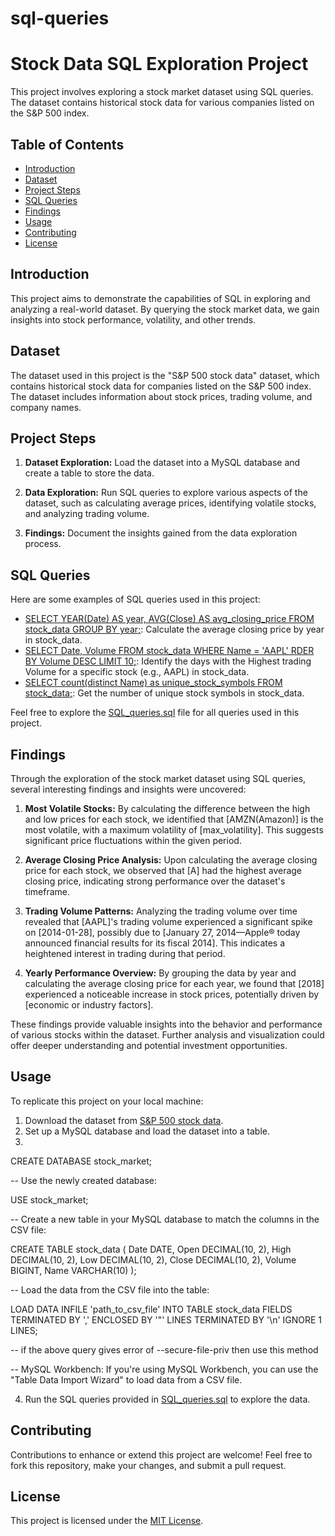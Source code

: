 # sql-queries
# Stock Data SQL Exploration Project

This project involves exploring a stock market dataset using SQL queries. The dataset contains historical stock data for various companies listed on the S&P 500 index.

## Table of Contents
- [Introduction](#introduction)
- [Dataset](#dataset)
- [Project Steps](#project-steps)
- [SQL Queries](#sql-queries)
- [Findings](#findings)
- [Usage](#usage)
- [Contributing](#contributing)
- [License](#license)

## Introduction

This project aims to demonstrate the capabilities of SQL in exploring and analyzing a real-world dataset. By querying the stock market data, we gain insights into stock performance, volatility, and other trends.

## Dataset

The dataset used in this project is the "S&P 500 stock data" dataset, which contains historical stock data for companies listed on the S&P 500 index. The dataset includes information about stock prices, trading volume, and company names.

## Project Steps

1. **Dataset Exploration:** Load the dataset into a MySQL database and create a table to store the data.

2. **Data Exploration:** Run SQL queries to explore various aspects of the dataset, such as calculating average prices, identifying volatile stocks, and analyzing trading volume.

3. **Findings:** Document the insights gained from the data exploration process.

## SQL Queries

Here are some examples of SQL queries used in this project:
- [SELECT YEAR(Date) AS year, AVG(Close) AS avg_closing_price FROM stock_data GROUP BY year;](#): Calculate the average closing price by year in stock_data.
- [SELECT Date, Volume FROM stock_data WHERE Name = 'AAPL' RDER BY Volume DESC LIMIT 10;](#): Identify the days with the Highest trading Volume for a specific stock (e.g., AAPL) in stock_data.
- [SELECT count(distinct Name) as unique_stock_symbols FROM stock_data;](#): Get the number of unique stock symbols in stock_data.

Feel free to explore the [SQL_queries.sql](SQL_queries.sql) file for all queries used in this project.

## Findings

Through the exploration of the stock market dataset using SQL queries, several interesting findings and insights were uncovered:

1. **Most Volatile Stocks:** By calculating the difference between the high and low prices for each stock, we identified that [AMZN(Amazon)] is the most volatile, with a maximum volatility of [max_volatility]. This suggests significant price fluctuations within the given period.

2. **Average Closing Price Analysis:** Upon calculating the average closing price for each stock, we observed that [A] had the highest average closing price, indicating strong performance over the dataset's timeframe.

3. **Trading Volume Patterns:** Analyzing the trading volume over time revealed that [AAPL]'s trading volume experienced a significant spike on [2014-01-28], possibly due to [January 27, 2014—Apple® today announced financial results for its fiscal 2014]. This indicates a heightened interest in trading during that period.

4. **Yearly Performance Overview:** By grouping the data by year and calculating the average closing price for each year, we found that [2018] experienced a noticeable increase in stock prices, potentially driven by [economic or industry factors].

These findings provide valuable insights into the behavior and performance of various stocks within the dataset. Further analysis and visualization could offer deeper understanding and potential investment opportunities.


## Usage

To replicate this project on your local machine:

1. Download the dataset from [S&P 500 stock data]([link-to-dataset](https://www.kaggle.com/camnugent/sandp500)).
2. Set up a MySQL database and load the dataset into a table.
3.
CREATE DATABASE stock_market;

-- Use the newly created database: 

USE stock_market;

-- Create a new table in your MySQL database to match the columns in the CSV file:

CREATE TABLE stock_data (
    Date DATE,
    Open DECIMAL(10, 2),
    High DECIMAL(10, 2),
    Low DECIMAL(10, 2),
    Close DECIMAL(10, 2),
    Volume BIGINT,
    Name VARCHAR(10)
);

-- Load the data from the CSV file into the table:

LOAD DATA INFILE 'path_to_csv_file' INTO TABLE stock_data
FIELDS TERMINATED BY ',' 
ENCLOSED BY '"'
LINES TERMINATED BY '\n'
IGNORE 1 LINES;

-- if the above query gives error of --secure-file-priv  then use this method

-- MySQL Workbench: If you're using MySQL Workbench, you can use the "Table Data Import Wizard" to load data from a CSV file.

4. Run the SQL queries provided in [SQL_queries.sql](SQL_queries.sql) to explore the data.

## Contributing

Contributions to enhance or extend this project are welcome! Feel free to fork this repository, make your changes, and submit a pull request.

## License

This project is licensed under the [MIT License](LICENSE).
